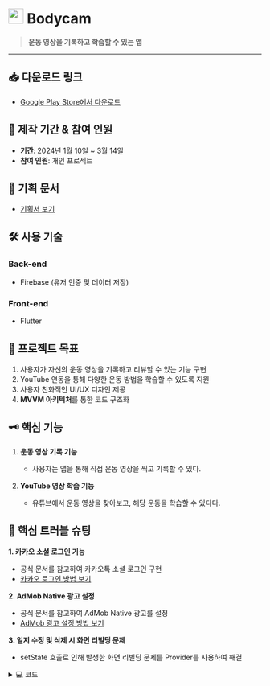 # <img src="https://github.com/user-attachments/assets/5a54321b-13e7-47b2-b879-6d499d5b3e9c" width="30 " height="30"> Bodycam

> **운동 영상을 기록하고 학습할 수 있는 앱**

---

## 📥 **다운로드 링크**

- [Google Play Store에서 다운로드](https://play.google.com/store/apps/details?id=com.junhajeonghoon.bodycam&pli=1)

## 📅 **제작 기간 & 참여 인원**
- **기간**: 2024년 1월 10일 ~ 3월 14일
- **참여 인원**: 개인 프로젝트

## 📜 **기획 문서**
- [기획서 보기](https://docs.google.com/presentation/d/1DVgyMomPgWympdMpRhiSHV0duIjlyKPEhIpxy5Tyw1w/edit#slide=id.g30555caeb2d_0_0)

## 🛠 **사용 기술**

### Back-end
- Firebase (유저 인증 및 데이터 저장)

### Front-end
- Flutter

## 🎯 **프로젝트 목표**

1. 사용자가 자신의 운동 영상을 기록하고 리뷰할 수 있는 기능 구현
2. YouTube 연동을 통해 다양한 운동 방법을 학습할 수 있도록 지원
3. 사용자 친화적인 UI/UX 디자인 제공
4. **MVVM 아키텍처**를 통한 코드 구조화

## 🗝 **핵심 기능**

1. **운동 영상 기록 기능**  
   - 사용자는 앱을 통해 직접 운동 영상을 찍고 기록할 수 있다.
   
2. **YouTube 영상 학습 기능**  
   - 유튜브에서 운동 영상을 찾아보고, 해당 운동을 학습할 수 있다다.

## 🚧 **핵심 트러블 슈팅**

**1. 카카오 소셜 로그인 기능**
   - 공식 문서를 참고하여 카카오톡 소셜 로그인 구현  
   - [카카오 로그인 방법 보기](https://velog.io/@gwi060722/Flutter-%EC%B9%B4%EC%B9%B4%EC%98%A4%ED%86%A1-%EB%A1%9C%EA%B7%B8%EC%9D%B8-%EB%B0%A9%EB%B2%95)

**2. AdMob Native 광고 설정**
   - 공식 문서를 참고하여 AdMob Native 광고를 설정  
   - [AdMob 광고 설정 방법 보기](https://velog.io/@gwi060722/%EC%9A%B4%EB%8F%99%EC%9D%BC%EC%A7%80-%EC%95%B1-%EB%A7%8C%EB%93%A4%EA%B8%B0Native-%EA%B4%91%EA%B3%A0)

**3. 일지 수정 및 삭제 시 화면 리빌딩 문제**
   - setState 호출로 인해 발생한 화면 리빌딩 문제를 Provider를 사용하여 해결
<details>
<summary>💻 코드</summary>
<div markdown="1">
   
```dart
if (isConfirmed == true) {
      final viewModel = Provider.of<DiaryViewModel>(context, listen: false);
      String filePath = await viewModel.getFilePathForDate(
          widget.selectedDate, widget.workout);
      File(filePath).deleteSync();
      viewModel.updateMarkedDateMap();
      Navigat다.


</div>
</details>


## **앱 실행 화면**
<img src="https://github.com/user-attachments/assets/8a8c0371-7e5f-459f-823e-dff400485a72"  width="200">
<img src="https://github.com/user-attachments/assets/aa9c3c45-4cf8-4eac-acf5-dcf58b576322"  width="200">
<img src="https://github.com/user-attachments/assets/cdcc6f93-5342-47e3-b6a6-a360212d1d18"  width="200">
<img src="https://github.com/user-attachments/assets/4efcb169-a226-42d8-b301-2af79750f720"  width="200">
<img src="https://github.com/user-attachments/assets/feebf3ed-7c76-4e65-89ef-4a580819260d"  width="200">
<img src="https://github.com/user-attachments/assets/43639874-122d-4a48-b306-320eb718c5f5"  width="200">
<img src="https://github.com/user-attachments/assets/47ce42ad-a809-4075-9d1a-836538c2b42d"  width="200">

